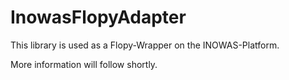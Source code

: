 # InowasFlopyAdapter

This library is used as a Flopy-Wrapper on the INOWAS-Platform.

More information will follow shortly.  